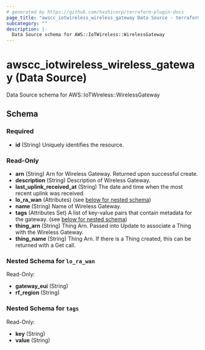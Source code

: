 ```yaml
---
# generated by https://github.com/hashicorp/terraform-plugin-docs
page_title: "awscc_iotwireless_wireless_gateway Data Source - terraform-provider-awscc"
subcategory: ""
description: |-
  Data Source schema for AWS::IoTWireless::WirelessGateway
---
```


# awscc_iotwireless_wireless_gateway (Data Source)

Data Source schema for AWS::IoTWireless::WirelessGateway



<!-- schema generated by tfplugindocs -->
## Schema

### Required

- **id** (String) Uniquely identifies the resource.

### Read-Only

- **arn** (String) Arn for Wireless Gateway. Returned upon successful create.
- **description** (String) Description of Wireless Gateway.
- **last_uplink_received_at** (String) The date and time when the most recent uplink was received.
- **lo_ra_wan** (Attributes) (see [below for nested schema](#nestedatt--lo_ra_wan))
- **name** (String) Name of Wireless Gateway.
- **tags** (Attributes Set) A list of key-value pairs that contain metadata for the gateway. (see [below for nested schema](#nestedatt--tags))
- **thing_arn** (String) Thing Arn. Passed into Update to associate a Thing with the Wireless Gateway.
- **thing_name** (String) Thing Arn. If there is a Thing created, this can be returned with a Get call.

<a id="nestedatt--lo_ra_wan"></a>
### Nested Schema for `lo_ra_wan`

Read-Only:

- **gateway_eui** (String)
- **rf_region** (String)


<a id="nestedatt--tags"></a>
### Nested Schema for `tags`

Read-Only:

- **key** (String)
- **value** (String)


